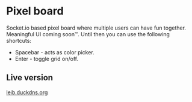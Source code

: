 # Pixel board
Socket.io based pixel board where multiple users can have fun together. <br>
Meaningful UI coming soon™. Until then you can use the following shortcuts:

* Spacebar - acts as color picker.
* Enter - toggle grid on/off.

## Live version
[leib.duckdns.org](http://leib.duckdns.org/pix)